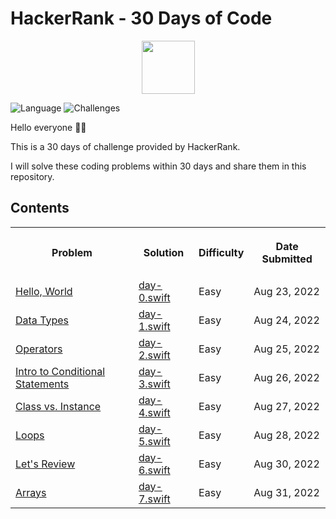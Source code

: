 # HackerRank - 30 Days of Code
<p align="center">
    <a href="https://www.hackerrank.com/ahmetenesirmak">
        <img height=85 src="https://user-images.githubusercontent.com/46414243/105733970-c9019c80-5f3a-11eb-8138-e093ea834718.jpg">
    </a>
</p>

![Language](https://img.shields.io/badge/Language-Swift-orange.svg)
![Challenges](https://img.shields.io/badge/Challenges-8_Complete-green.svg)

Hello everyone 👋🏻

This is a 30 days of challenge provided by HackerRank. 

I will solve these coding problems within 30 days and share them in this repository.

## Contents

<table style="width:100%">
  <tr>
    <th><p align="center">Problem</p></th>
    <th><p align="center">Solution</p></th>
    <th><p align="center">Difficulty</p></th>
    <th><p align="center">Date Submitted</p></th>
  </tr>
  <tr>
    <td><a align="center" href="https://www.hackerrank.com/challenges/30-hello-world/problem?isFullScreen=true">Hello, World</a></td>
    <td><a align="center" href="https://github.com/ahmetenesirmak/30-Days-of-Code/blob/master/day-0.swift">day-0.swift</a></td>
    <td>Easy</td>
    <td>Aug 23, 2022</td>
  </tr>
    <tr>
    <td><a align="center" href="https://www.hackerrank.com/challenges/30-data-types/problem?isFullScreen=true">Data Types</a></td>
    <td><a align="center" href="https://github.com/ahmetenesirmak/30-Days-of-Code/blob/master/day-1.swift">day-1.swift</a></td>
    <td>Easy</td>
    <td>Aug 24, 2022</td>
  </tr>
    <tr>
    <td><a align="center" href="https://www.hackerrank.com/challenges/30-operators/problem?isFullScreen=true">Operators</a></td>
    <td><a align="center" href="https://github.com/ahmetenesirmak/30-Days-of-Code/blob/master/day-2.swift">day-2.swift</a></td>
    <td>Easy</td>
    <td>Aug 25, 2022</td>
  </tr>
    <tr>
    <td><a align="center" href="https://www.hackerrank.com/challenges/30-conditional-statements/problem?isFullScreen=true">Intro to Conditional Statements</a></td>
    <td><a align="center" href="https://github.com/ahmetenesirmak/30-Days-of-Code/blob/master/day-3.swift">day-3.swift</a></td>
    <td>Easy</td>
    <td>Aug 26, 2022</td>
  </tr>
    
   <tr>
    <td><a align="center" href="https://www.hackerrank.com/challenges/30-class-vs-instance/problem?isFullScreen=true">Class vs. Instance</a></td>
    <td><a align="center" href="https://github.com/ahmetenesirmak/30-Days-of-Code/blob/master/day-4.swift">day-4.swift</a></td>
    <td>Easy</td>
    <td>Aug 27, 2022</td>
  </tr>
    
   <tr>
    <td><a align="center" href="https://www.hackerrank.com/challenges/30-loops/problem?isFullScreen=true">Loops</a></td>
    <td><a align="center" href="https://github.com/ahmetenesirmak/30-Days-of-Code/blob/master/day-5.swift">day-5.swift</a></td>
    <td>Easy</td>
    <td>Aug 28, 2022</td>
  </tr>
    
   <tr>
    <td><a align="center" href="https://www.hackerrank.com/challenges/30-review-loop/problem?isFullScreen=true">Let's Review</a></td>
    <td><a align="center" href="https://github.com/ahmetenesirmak/30-Days-of-Code/blob/master/day-6.swift">day-6.swift</a></td>
    <td>Easy</td>
    <td>Aug 30, 2022</td>
  </tr>
    
    
   <tr>
    <td><a align="center" href="https://www.hackerrank.com/challenges/30-arrays/problem">Arrays</a></td>
    <td><a align="center" href="https://github.com/ahmetenesirmak/30-Days-of-Code/blob/master/day-7.swift">day-7.swift</a></td>
    <td>Easy</td>
    <td>Aug 31, 2022</td>
  </tr>
  </table>

